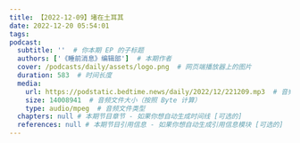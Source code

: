 ```yaml
---
title: 【2022-12-09】堵在土耳其
date: 2022-12-20 05:54:01
tags:
podcast:
  subtitle: ''  # 你本期 EP 的子标题
  authors: ['《睡前消息》编辑部']  # 本期作者
  cover: /podcasts/daily/assets/logo.png  # 网页端播放器上的图片
  duration: 583  # 时间长度
  media:
    url: https://podstatic.bedtime.news/daily/2022/12/221209.mp3  # 音频文件
    size: 14008941  # 音频文件大小（按照 Byte 计算）
    type: audio/mpeg  # 音频文件类型
  chapters: null # 本期节目章节 - 如果你想自动生成时间线 [可选的]
  references: null # 本期节目引用信息 - 如果你想自动生成引用信息模块 [可选的]
---
```

